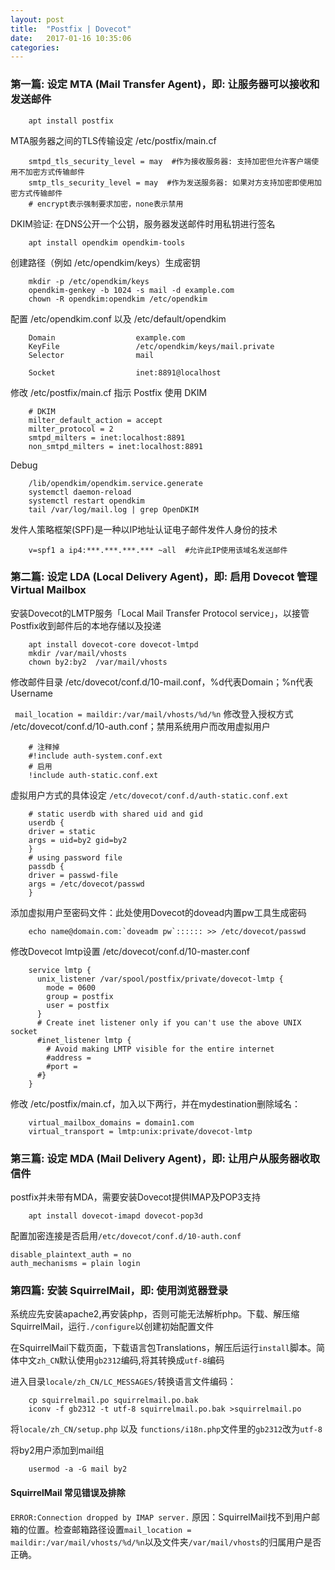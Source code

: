 ```yaml
---
layout: post
title:  "Postfix | Dovecot"
date:   2017-01-16 10:35:06
categories:
---
```


<!--more-->

### 第一篇: 设定 MTA (Mail Transfer Agent)，即: 让服务器可以接收和发送邮件

```
    apt install postfix
```
MTA服务器之间的TLS传输设定 /etc/postfix/main.cf
```
    smtpd_tls_security_level = may  #作为接收服务器: 支持加密但允许客户端使用不加密方式传输邮件
    smtp_tls_security_level = may  #作为发送服务器: 如果对方支持加密即使用加密方式传输邮件
    # encrypt表示强制要求加密，none表示禁用
```
DKIM验证: 在DNS公开一个公钥，服务器发送邮件时用私钥进行签名
```
    apt install opendkim opendkim-tools
```
创建路径（例如 /etc/opendkim/keys）生成密钥
```
    mkdir -p /etc/opendkim/keys
    opendkim-genkey -b 1024 -s mail -d example.com
    chown -R opendkim:opendkim /etc/opendkim
```
配置 /etc/opendkim.conf 以及 /etc/default/opendkim
```
    Domain                  example.com
    KeyFile                 /etc/opendkim/keys/mail.private
    Selector                mail

    Socket                  inet:8891@localhost
```
修改 /etc/postfix/main.cf 指示 Postfix 使用 DKIM
```
    # DKIM
    milter_default_action = accept
    milter_protocol = 2 
    smtpd_milters = inet:localhost:8891
    non_smtpd_milters = inet:localhost:8891
```
Debug
```
    /lib/opendkim/opendkim.service.generate
    systemctl daemon-reload
    systemctl restart opendkim
    tail /var/log/mail.log | grep OpenDKIM
```
发件人策略框架(SPF)是一种以IP地址认证电子邮件发件人身份的技术
```
    v=spf1 a ip4:***.***.***.*** ~all  #允许此IP使用该域名发送邮件

```
### 第二篇: 设定 LDA (Local Delivery Agent)，即: 启用 Dovecot 管理 Virtual Mailbox

安装Dovecot的LMTP服务「Local Mail Transfer Protocol service」，以接管Postfix收到邮件后的本地存储以及投递
```
    apt install dovecot-core dovecot-lmtpd
    mkdir /var/mail/vhosts
    chown by2:by2  /var/mail/vhosts
```
修改邮件目录 /etc/dovecot/conf.d/10-mail.conf，%d代表Domain；%n代表Username 

   ` mail_location = maildir:/var/mail/vhosts/%d/%n`
修改登入授权方式 /etc/dovecot/conf.d/10-auth.conf；禁用系统用户而改用虚拟用户
```
    # 注释掉
    #!include auth-system.conf.ext
    # 启用
    !include auth-static.conf.ext
```
虚拟用户方式的具体设定 `/etc/dovecot/conf.d/auth-static.conf.ext`
```
    # static userdb with shared uid and gid
    userdb {
    driver = static
    args = uid=by2 gid=by2
    }
    # using password file
    passdb {
    driver = passwd-file
    args = /etc/dovecot/passwd
    }
```
添加虚拟用户至密码文件：此处使用Dovecot的dovead内置pw工具生成密码
```
    echo name@domain.com:`doveadm pw`:::::: >> /etc/dovecot/passwd
```
修改Dovecot lmtp设置 /etc/dovecot/conf.d/10-master.conf
```
    service lmtp {
      unix_listener /var/spool/postfix/private/dovecot-lmtp {
        mode = 0600
        group = postfix
        user = postfix
      }    
      # Create inet listener only if you can't use the above UNIX socket
      #inet_listener lmtp {
        # Avoid making LMTP visible for the entire internet
        #address =
        #port = 
      #}
    }
```
修改 /etc/postfix/main.cf，加入以下两行，并在mydestination删除域名：
```
    virtual_mailbox_domains = domain1.com
    virtual_transport = lmtp:unix:private/dovecot-lmtp
```

### 第三篇: 设定 MDA (Mail Delivery Agent)，即: 让用户从服务器收取信件

postfix并未带有MDA，需要安装Dovecot提供IMAP及POP3支持
```
    apt install dovecot-imapd dovecot-pop3d
```
配置加密连接是否启用`/etc/dovecot/conf.d/10-auth.conf`
```
disable_plaintext_auth = no
auth_mechanisms = plain login
```
### 第四篇: 安装 SquirrelMail，即: 使用浏览器登录

系统应先安装apache2,再安装php，否则可能无法解析php。下载、解压缩SquirrelMail，运行`./configure`以创建初始配置文件

在SquirrelMail下载页面，下载语言包Translations，解压后运行`install`脚本。简体中文`zh_CN`默认使用`gb2312`编码,将其转换成`utf-8`编码

进入目录`locale/zh_CN/LC_MESSAGES/`转换语言文件编码：
```
    cp squirrelmail.po squirrelmail.po.bak
    iconv -f gb2312 -t utf-8 squirrelmail.po.bak >squirrelmail.po 
```
将`locale/zh_CN/setup.php` 以及 `functions/i18n.php`文件里的`gb2312`改为`utf-8`

将by2用户添加到mail组
```
    usermod -a -G mail by2
```
#### SquirrelMail 常见错误及排除
`ERROR:Connection dropped by IMAP server.` 原因：SquirrelMail找不到用户邮箱的位置。检查邮箱路径设置`mail_location = maildir:/var/mail/vhosts/%d/%n`以及文件夹`/var/mail/vhosts`的归属用户是否正确。






